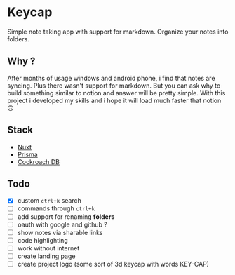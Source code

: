 # Keycap

Simple note taking app with support for markdown. Organize your notes into folders.

## Why ?

After months of usage windows and android phone, i find that notes are syncing. Plus there wasn't support for markdown. But you can ask why to build something similar to notion and answer will be pretty simple. With this project i developed my skills and i hope it will load much faster that notion 🙃

## Stack

- [Nuxt](https://nuxt.com/)
- [Prisma](https://prisma.io/)
- [Cockroach DB](https://www.cockroachlabs.com/product/)

## Todo

- [x] custom `ctrl+k` search
- [ ] commands through `ctrl+k`
- [ ] add support for renaming __folders__
- [ ] oauth with google and github ?
- [ ] show notes via sharable links
- [ ] code highlighting
- [ ] work without internet
- [ ] create landing page
- [ ] create project logo (some sort of 3d keycap with words KEY-CAP)
